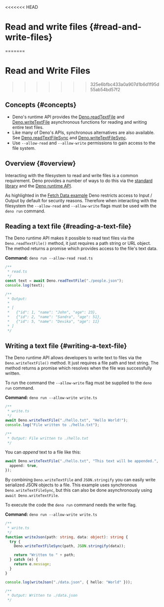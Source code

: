 <<<<<<< HEAD
# Read and write files {#read-and-write-files}
=======
# Read and Write Files
>>>>>>> 325e6bfbc433a0a907d1b6d1f95d55ab54bd57f2

## Concepts {#concepts}

- Deno's runtime API provides the [Deno.readTextFile](/api?s=Deno.readTextFile)
  and [Deno.writeTextFile](/api?s=Deno.writeTextFile) asynchronous functions for
  reading and writing entire text files.
- Like many of Deno's APIs, synchronous alternatives are also available. See
  [Deno.readTextFileSync](/api?s=Deno.readTextFileSync) and
  [Deno.writeTextFileSync](/api?s=Deno.writeTextFileSync).
- Use `--allow-read` and `--allow-write` permissions to gain access to the file
  system.

## Overview {#overview}

Interacting with the filesystem to read and write files is a common requirement.
Deno provides a number of ways to do this via the
[standard library](https://deno.land/std) and the [Deno runtime API](/api).

As highlighted in the [Fetch Data example](./fetch_data.md) Deno restricts
access to Input / Output by default for security reasons. Therefore when
interacting with the filesystem the `--allow-read` and `--allow-write` flags
must be used with the `deno run` command.

## Reading a text file {#reading-a-text-file}

The Deno runtime API makes it possible to read text files via the
`Deno.readTextFile()` method, it just requires a path string or URL object. The
method returns a promise which provides access to the file's text data.

**Command:** `deno run --allow-read read.ts`

```typescript
/**
 * read.ts
 */
const text = await Deno.readTextFile("./people.json");
console.log(text);

/**
 * Output:
 *
 * [
 *   {"id": 1, "name": "John", "age": 23},
 *   {"id": 2, "name": "Sandra", "age": 51},
 *   {"id": 5, "name": "Devika", "age": 11}
 * ]
 */
```

## Writing a text file {#writing-a-text-file}

The Deno runtime API allows developers to write text to files via the
`Deno.writeTextFile()` method. It just requires a file path and text string. The
method returns a promise which resolves when the file was successfully written.

To run the command the `--allow-write` flag must be supplied to the `deno run`
command.

**Command:** `deno run --allow-write write.ts`

```typescript
/**
 * write.ts
 */
await Deno.writeTextFile("./hello.txt", "Hello World!");
console.log("File written to ./hello.txt");

/**
 * Output: File written to ./hello.txt
 */
```

You can _append_ text to a file like this:

```typescript
await Deno.writeTextFile("./hello.txt", "This text will be appended.", {
  append: true,
});
```

By combining `Deno.writeTextFile` and `JSON.stringify` you can easily write
serialized JSON objects to a file. This example uses synchronous
`Deno.writeTextFileSync`, but this can also be done asynchronously using
`await Deno.writeTextFile`.

To execute the code the `deno run` command needs the write flag.

**Command:** `deno run --allow-write write.ts`

```typescript
/**
 * write.ts
 */
function writeJson(path: string, data: object): string {
  try {
    Deno.writeTextFileSync(path, JSON.stringify(data));

    return "Written to " + path;
  } catch (e) {
    return e.message;
  }
}

console.log(writeJson("./data.json", { hello: "World" }));

/**
 * Output: Written to ./data.json
 */
```
